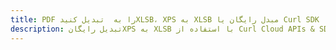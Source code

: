 ---title: PDF را به  تبدیل کنیدXLSB، XPS به XLSB مبدل رایگان یا Curl SDKdescription: تبدیل رایگانXPS به XLSB با استفاده از Curl Cloud APIs & SDK همچنین اسناد PDF را در Cloud ایجاد، ویرایش و رندر کنید.---